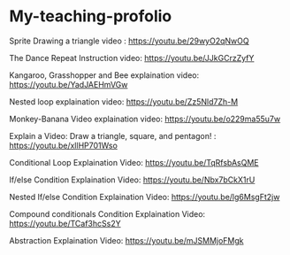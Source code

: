 # My-teaching-profolio
Sprite Drawing a triangle video : https://youtu.be/29wyO2qNwOQ

The Dance Repeat Instruction video: https://youtu.be/JJkGCrzZyfY

Kangaroo, Grasshopper and Bee explaination video: https://youtu.be/YadJAEHmVGw

Nested loop explaination video: https://youtu.be/Zz5Nld7Zh-M

Monkey-Banana Video explaination video: https://youtu.be/o229ma55u7w

Explain a Video: Draw a triangle, square, and pentagon! : https://youtu.be/xllHP701Wso

Conditional Loop Explaination Video: https://youtu.be/TqRfsbAsQME

If/else Condition Explaination Video: https://youtu.be/Nbx7bCkX1rU

Nested If/else Condition Explaination Video: https://youtu.be/lg6MsgFt2jw

Compound conditionals Condition Explaination Video: https://youtu.be/TCaf3hcSs2Y

Abstraction Explaination Video: https://youtu.be/mJSMMjoFMgk
